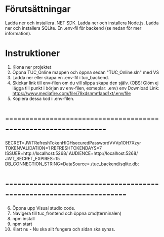 

# Förutsättningar
Ladda ner och installera .NET SDK.
Ladda ner och installera Node.js.
Ladda ner och installera SQLite.
En .env-fil för backend (se nedan för mer information).

# Instruktioner
1. Klona ner projektet
2. Öppna TUC_Online mappen och öppna sedan "TUC_Online.sln" med VS
3. Ladda ner eller skapa en .env-fil i tuc_backend.
4. Skickar link till env-filen om du vill slippa skapa den själv. (OBS! Glöm ej lägga till punkt i början av env-filen, exmeplar: .env)
env Download Link: https://www.mediafire.com/file/79xdsnmn1aad1xt/.env/file
5. Kopiera dessa kod i .env-filen.
# ---------------------------------------------------------------
SECRET=JWTRefreshTokenHIGHsecuredPasswordVVVp1OH7Xzyr
TOKENVALIDATION=1
REFRESHTOKENDAYS=7
ISSUER=http://localhost:5268/
AUDIENCE=http://localhost:5268/
JWT_SECRET_EXPIRES=15
DB_CONNECTION_STRING=DataSource=./tuc_backend/sqlite.db;
# --------------------------------------------------------------------
6. Öppna upp Visual studio code.
7. Navigera till tuc_frontend och öppna cmd(terminalen)
8. npm install
9. npm start
10. Klart nu - Nu ska allt fungera och sidan ska synas.